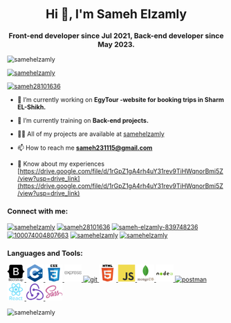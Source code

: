 <h1 align="center">Hi 👋, I'm Sameh Elzamly</h1>
<h3 align="center">Front-end developer since Jul 2021, Back-end developer since May 2023.</h3>

<p align="left"> <img src="https://komarev.com/ghpvc/?username=samehelzamly&label=Profile%20views&color=0e75b6&style=flat" alt="samehelzamly" /> </p>

<p align="left"> <a href="https://github.com/ryo-ma/github-profile-trophy"><img src="https://github-profile-trophy.vercel.app/?username=samehelzamly" alt="samehelzamly" /></a> </p>

<p align="left"> <a href="https://twitter.com/sameh28101636" target="blank"><img src="https://img.shields.io/twitter/follow/sameh28101636?logo=twitter&style=for-the-badge" alt="sameh28101636" /></a> </p>

- 🔭 I’m currently working on **EgyTour -website for booking trips in Sharm EL-Shikh.**

- 🌱 I’m currently training on **Back-end projects.**

- 👨‍💻 All of my projects are available at [samehelzamly](https://samehelzamly.netlify.app/)

- 📫 How to reach me **sameh231115@gmail.com**

- 📄 Know about my experiences [https://drive.google.com/file/d/1rGpZ1gA4rh4uY31rev9TiHWqnorBmi5Z/view?usp=drive_link](https://drive.google.com/file/d/1rGpZ1gA4rh4uY31rev9TiHWqnorBmi5Z/view?usp=drive_link)

<h3 align="left">Connect with me:</h3>
<p align="left">
<a href="https://codepen.io/samehelzamly" target="blank"><img align="center" src="https://raw.githubusercontent.com/rahuldkjain/github-profile-readme-generator/master/src/images/icons/Social/codepen.svg" alt="samehelzamly" height="30" width="40" /></a>
<a href="https://twitter.com/sameh28101636" target="blank"><img align="center" src="https://raw.githubusercontent.com/rahuldkjain/github-profile-readme-generator/master/src/images/icons/Social/twitter.svg" alt="sameh28101636" height="30" width="40" /></a>
<a href="https://linkedin.com/in/sameh-elzamly-839748236" target="blank"><img align="center" src="https://raw.githubusercontent.com/rahuldkjain/github-profile-readme-generator/master/src/images/icons/Social/linked-in-alt.svg" alt="sameh-elzamly-839748236" height="30" width="40" /></a>
<a href="https://fb.com/100074004807663" target="blank"><img align="center" src="https://raw.githubusercontent.com/rahuldkjain/github-profile-readme-generator/master/src/images/icons/Social/facebook.svg" alt="100074004807663" height="30" width="40" /></a>
<a href="https://instagram.com/samehelzamly" target="blank"><img align="center" src="https://raw.githubusercontent.com/rahuldkjain/github-profile-readme-generator/master/src/images/icons/Social/instagram.svg" alt="samehelzamly" height="30" width="40" /></a>
<a href="https://www.leetcode.com/samehelzamly" target="blank"><img align="center" src="https://raw.githubusercontent.com/rahuldkjain/github-profile-readme-generator/master/src/images/icons/Social/leet-code.svg" alt="samehelzamly" height="30" width="40" /></a>
</p>

<h3 align="left">Languages and Tools:</h3>
<p align="left"> <a href="https://getbootstrap.com" target="_blank" rel="noreferrer"> <img src="https://raw.githubusercontent.com/devicons/devicon/master/icons/bootstrap/bootstrap-plain-wordmark.svg" alt="bootstrap" width="40" height="40"/> </a> <a href="https://www.w3schools.com/cpp/" target="_blank" rel="noreferrer"> <img src="https://raw.githubusercontent.com/devicons/devicon/master/icons/cplusplus/cplusplus-original.svg" alt="cplusplus" width="40" height="40"/> </a> <a href="https://www.w3schools.com/css/" target="_blank" rel="noreferrer"> <img src="https://raw.githubusercontent.com/devicons/devicon/master/icons/css3/css3-original-wordmark.svg" alt="css3" width="40" height="40"/> </a> <a href="https://expressjs.com" target="_blank" rel="noreferrer"> <img src="https://raw.githubusercontent.com/devicons/devicon/master/icons/express/express-original-wordmark.svg" alt="express" width="40" height="40"/> </a> <a href="https://git-scm.com/" target="_blank" rel="noreferrer"> <img src="https://www.vectorlogo.zone/logos/git-scm/git-scm-icon.svg" alt="git" width="40" height="40"/> </a> <a href="https://www.w3.org/html/" target="_blank" rel="noreferrer"> <img src="https://raw.githubusercontent.com/devicons/devicon/master/icons/html5/html5-original-wordmark.svg" alt="html5" width="40" height="40"/> </a> <a href="https://developer.mozilla.org/en-US/docs/Web/JavaScript" target="_blank" rel="noreferrer"> <img src="https://raw.githubusercontent.com/devicons/devicon/master/icons/javascript/javascript-original.svg" alt="javascript" width="40" height="40"/> </a> <a href="https://www.mongodb.com/" target="_blank" rel="noreferrer"> <img src="https://raw.githubusercontent.com/devicons/devicon/master/icons/mongodb/mongodb-original-wordmark.svg" alt="mongodb" width="40" height="40"/> </a> <a href="https://nodejs.org" target="_blank" rel="noreferrer"> <img src="https://raw.githubusercontent.com/devicons/devicon/master/icons/nodejs/nodejs-original-wordmark.svg" alt="nodejs" width="40" height="40"/> </a> <a href="https://postman.com" target="_blank" rel="noreferrer"> <img src="https://www.vectorlogo.zone/logos/getpostman/getpostman-icon.svg" alt="postman" width="40" height="40"/> </a> <a href="https://reactjs.org/" target="_blank" rel="noreferrer"> <img src="https://raw.githubusercontent.com/devicons/devicon/master/icons/react/react-original-wordmark.svg" alt="react" width="40" height="40"/> </a> <a href="https://redux.js.org" target="_blank" rel="noreferrer"> <img src="https://raw.githubusercontent.com/devicons/devicon/master/icons/redux/redux-original.svg" alt="redux" width="40" height="40"/> </a> <a href="https://sass-lang.com" target="_blank" rel="noreferrer"> <img src="https://raw.githubusercontent.com/devicons/devicon/master/icons/sass/sass-original.svg" alt="sass" width="40" height="40"/> </a> </p>

<p><img align="center" src="https://github-readme-stats.vercel.app/api/top-langs?username=samehelzamly&show_icons=true&locale=en&layout=compact" alt="samehelzamly" /></p>
